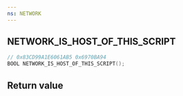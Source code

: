 ```yaml
---
ns: NETWORK
---
```

## NETWORK_IS_HOST_OF_THIS_SCRIPT

```c
// 0x83CD99A1E6061AB5 0x6970BA94
BOOL NETWORK_IS_HOST_OF_THIS_SCRIPT();
```


## Return value
